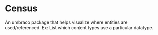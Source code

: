 # Census

An umbraco package that helps visualize where entities are used/referenced.  Ex: List which content types use a particular datatype.